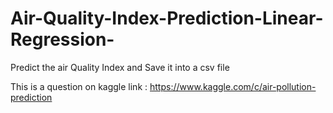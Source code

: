 # Air-Quality-Index-Prediction-Linear-Regression-
Predict the air Quality Index and Save it into a csv file

This is a question on kaggle
link : https://www.kaggle.com/c/air-pollution-prediction

